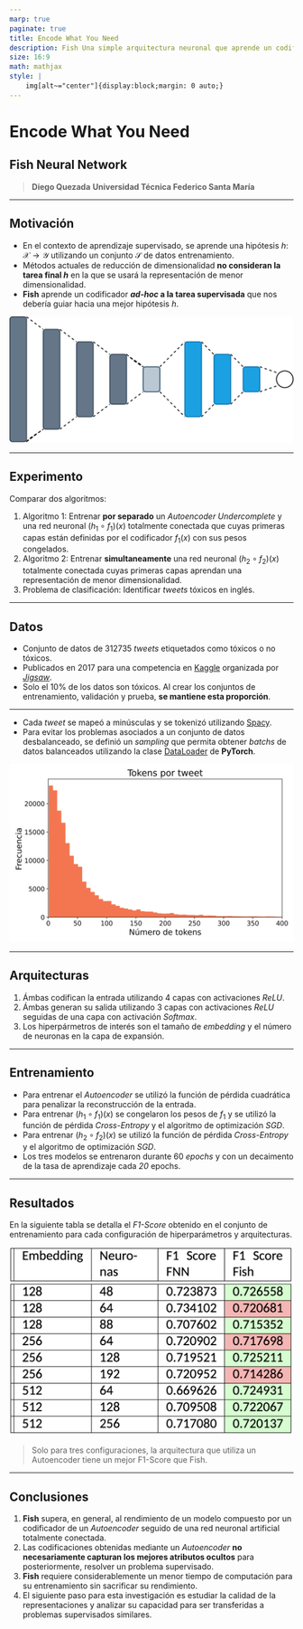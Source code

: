 ```yaml
---
marp: true
paginate: true
title: Encode What You Need
description: Fish Una simple arquitectura neuronal que aprende un codificador *ad-hoc* a la tarea supervisada.
size: 16:9
math: mathjax
style: |
    img[alt~="center"]{display:block;margin: 0 auto;}
---
```


# **Encode What You Need**

## Fish Neural Network


> **Diego Quezada**
> **Universidad Técnica Federico Santa María**

---

## Motivación

- En el contexto de aprendizaje supervisado, se aprende una hipótesis $h \colon \mathcal{X} \rightarrow \mathcal{Y}$ utilizando un conjunto $\mathcal{S}$ de datos entrenamiento.
- Métodos actuales de reducción de dimensionalidad **no consideran la tarea final $h$** en la que se usará la representación de menor dimensionalidad.
- **Fish** aprende un codificador ***ad-hoc* a la tarea supervisada** que nos debería guiar hacia una mejor hipótesis $h$.
  
![center w:240](./paper/fishlogo.png)

---

## Experimento

Comparar dos algoritmos:

1. Algoritmo 1: Entrenar **por separado** un *Autoencoder Undercomplete* y una red neuronal $(h_1 \circ f_1)(x)$ totalmente conectada que cuyas primeras capas están definidas por el codificador $f_1(x)$ con sus pesos congelados.
2. Algoritmo 2: Entrenar **simultaneamente** una red neuronal $(h_2 \circ f_2)(x)$ totalmente conectada cuyas primeras capas aprendan una representación de menor dimensionalidad.
3. Problema de clasificación: Identificar *tweets* tóxicos en inglés.

---

## Datos


- Conjunto de datos de 312735 *tweets* etiquetados como tóxicos o no tóxicos.
- Publicados en 2017 para una competencia en [Kaggle](https://www.kaggle.com/c/jigsaw-toxic-comment-classification-challenge) organizada por [*Jigsaw*](https://jigsaw.google.com/).
- Solo el 10% de los datos son tóxicos. Al crear los conjuntos de entrenamiento, validación y prueba, **se mantiene esta proporción**.

---

-  Cada *tweet* se mapeó a minúsculas y se tokenizó utilizando [Spacy](https://spacy.io/).
- Para evitar los problemas asociados a un conjunto de datos desbalanceado, se definió un *sampling* que permita obtener *batchs* de datos balanceados utilizando la clase [DataLoader](https://pytorch.org/docs/stable/data.html?highlight=dataloader#torch.utils.data.DataLoader) de **PyTorch**.

![center w:360](./paper/tokens.png)

---

## Arquitecturas

1. Ámbas codifican la entrada utilizando 4 capas con activaciones *ReLU*.
2. Ámbas generan su salida utilizando 3 capas con activaciones *ReLU* seguidas de una capa con activación *Softmax*.
3. Los hiperpármetros de interés son el tamaño de *embedding* y el número de neuronas en la capa de expansión. 

---

## Entrenamiento

- Para entrenar el *Autoencoder* se utilizó la función de pérdida cuadrática para penalizar la reconstrucción de la entrada.
- Para entrenar $(h_1 \circ f_1)(x)$ se congelaron los pesos de $f_1$ y se utilizó la función de pérdida *Cross-Entropy* y el algoritmo de optimización *SGD*.
- Para entrenar $(h_2 \circ f_2)(x)$  se utilizó la función de pérdida *Cross-Entropy* y el algoritmo de optimización *SGD*.
- Los tres modelos se entrenaron durante 60 *epochs* y con un decaimento de la tasa de aprendizaje cada *20* epochs.

---

## Resultados

En la siguiente tabla se detalla el *F1-Score* obtenido en el conjunto de entrenamiento para cada configuración de hiperparámetros y arquitecturas.

![center w:360](./paper/resultados.png)

> Solo para tres configuraciones, la arquitectura que utiliza un Autoencoder tiene un mejor F1-Score que Fish.

---

## Conclusiones

1. **Fish** supera, en general, al rendimiento de un modelo compuesto por un codificador de un *Autoencoder* seguido de una red neuronal artificial totalmente conectada.
2. Las codificaciones obtenidas mediante un *Autoencoder* **no necesariamente capturan los mejores atributos ocultos** para posteriormente, resolver un problema supervisado.
3. **Fish** requiere considerablemente un menor tiempo de computación para su entrenamiento sin sacrificar su rendimiento.
4. El siguiente paso para esta investigación es estudiar la calidad de la representaciones y analizar su capacidad para ser transferidas a problemas supervisados similares.